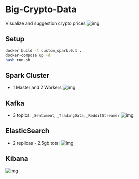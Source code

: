 # Big-Crypto-Data
Visualize and suggestion crypto prices
![img](https://i.imgur.com/VxeVV1R.png)

## Setup
~~~bash
docker build -t custom_spark:0.1 .
docker-compose up -d
bash run.sh
~~~

## Spark Cluster
- 1 Master and 2 Workers
![img](https://i.imgur.com/mftylB4.png)

## Kafka
- 3 topics: `_Sentiment`, `_TradingData`, `_RedditStreamer`
![img](https://i.imgur.com/tw6gRmP.png)

## ElasticSearch
- 2 replicas - 2.5gb total
![img](https://i.imgur.com/wOXVFEE.png)

## Kibana
![img](https://i.imgur.com/tvWjWm6.png)
